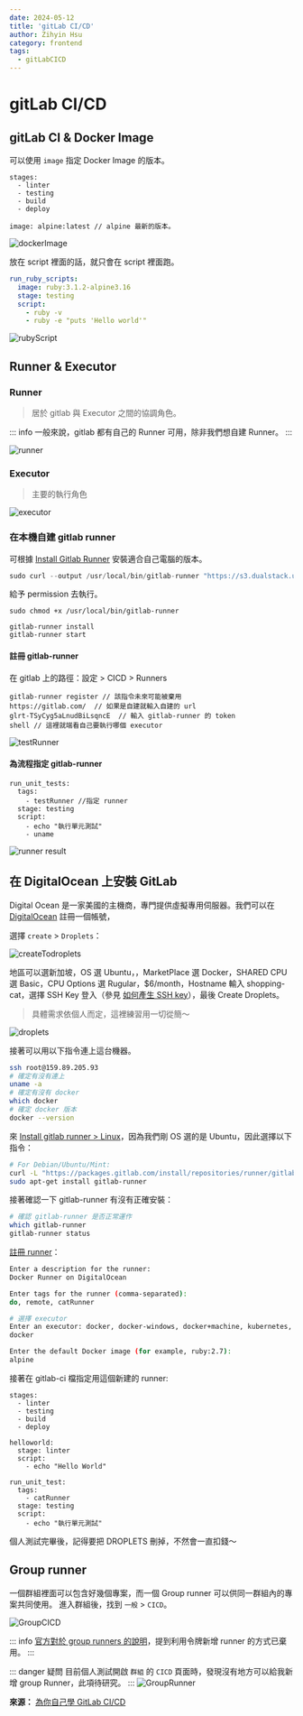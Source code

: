 ```yaml
---
date: 2024-05-12
title: 'gitLab CI/CD'
author: Zihyin Hsu
category: frontend
tags:
  - gitLabCICD
---
```


# gitLab CI/CD

## gitLab CI & Docker Image

可以使用 `image` 指定 Docker Image 的版本。

```yml{7}
stages:
  - linter
  - testing
  - build
  - deploy

image: alpine:latest // alpine 最新的版本。
```

![dockerImage](img/dockerImage.png)

放在 script 裡面的話，就只會在 script 裡面跑。

```yml
run_ruby_scripts:
  image: ruby:3.1.2-alpine3.16
  stage: testing
  script:
    - ruby -v
    - ruby -e "puts 'Hello world'"
```

![rubyScript](img/rubyScript.png)

## Runner & Executor

### Runner

> 居於 gitlab 與 Executor 之間的協調角色。

<!-- 這通常指的是一種工具或程式，它的工作是執行或運行其他的程式碼或腳本。例如，一個測試 Runner 就是用來執行測試程式碼的工具。 -->

::: info
一般來說，gitlab 都有自己的 Runner 可用，除非我們想自建 Runner。
:::

![runner](img/runner.png)

### Executor

> 主要的執行角色

<!-- 這通常指的是一種在特定的環境或條件下執行程式碼的實體。例如，在 Java 的並行程式設計中，一個 Executor 可以管理一個執行緒池，並控制這些執行緒如何並行地執行任務。 -->

![executor](img/executor.png)

### 在本機自建 gitlab runner

可根據 [Install Gitlab Runner](https://docs.gitlab.com/runner/install/) 安裝適合自己電腦的版本。

```js
sudo curl --output /usr/local/bin/gitlab-runner "https://s3.dualstack.us-east-1.amazonaws.com/gitlab-runner-downloads/latest/binaries/gitlab-runner-darwin-arm64"
```

給予 permission 去執行。

```
sudo chmod +x /usr/local/bin/gitlab-runner
```

```
gitlab-runner install
gitlab-runner start
```

#### 註冊 gitlab-runner

在 gitlab 上的路徑：設定 > CICD > Runners

```
gitlab-runner register // 該指令未來可能被棄用
https://gitlab.com/  // 如果是自建就輸入自建的 url
glrt-TSyCyg5aLnudBiLsqncE  // 輸入 gitlab-runner 的 token
shell // 這裡就端看自己要執行哪個 executor
```

![testRunner](img/testRunner.png)

#### 為流程指定 gitlab-runner

```js{3}
run_unit_tests:
  tags:
    - testRunner //指定 runner
  stage: testing
  script:
    - echo "執行單元測試"
    - uname
```

![runner result](img/runnerResult.png)

## 在 DigitalOcean 上安裝 GitLab

Digital Ocean 是一家美國的主機商，專門提供虛擬專用伺服器。我們可以在 [DigitalOcean](https://cloud.digitalocean.com/projects/dc32e990-1826-43bd-bd53-96b398478d81/resources?i=fe54cb) 註冊一個帳號，

選擇 `create` > `Droplets`：

![createTodroplets](img/createTodroplets.png)

地區可以選新加坡，OS 選 Ubuntu，，MarketPlace 選 Docker，SHARED CPU 選 Basic，CPU Options 選 Rugular，$6/month，Hostname 輸入 shopping-cat，選擇 SSH Key 登入（參見 [如何產生 SSH key](/DevOps/gitLabCICD/Day1.html#如何產出-ssh-key-以下出自-github-copilot)），最後 Create Droplets。

> 具體需求依個人而定，這裡練習用一切從簡～

![droplets](img/droplets.png)

接著可以用以下指令連上這台機器。

```bash
ssh root@159.89.205.93
# 確定有沒有連上
uname -a
# 確定有沒有 docker
which docker
# 確定 docker 版本
docker --version
```

來 [Install gitlab runner > Linux](https://docs.gitlab.com/runner/install/linux-repository.html)，因為我們剛 OS 選的是 Ubuntu，因此選擇以下指令：

```bash
# For Debian/Ubuntu/Mint:
curl -L "https://packages.gitlab.com/install/repositories/runner/gitlab-runner/script.deb.sh" | sudo bash
sudo apt-get install gitlab-runner
```

接著確認一下 gitlab-runner 有沒有正確安裝：

```bash
# 確認 gitlab-runner 是否正常運作
which gitlab-runner
gitlab-runner status
```

[註冊 runner](/DevOps/gitLabCICD/Day2.html#註冊-gitlab-runner)：

```bash
Enter a description for the runner:
Docker Runner on DigitalOcean

Enter tags for the runner (comma-separated):
do, remote, catRunner

# 選擇 executor
Enter an executor: docker, docker-windows, docker+machine, kubernetes, docker-autoscaler, instance, ssh, parallels, virtualbox, custom, shell:
docker

Enter the default Docker image (for example, ruby:2.7):
alpine
```

接著在 gitlab-ci 檔指定用這個新建的 runner:

```yml{14}
stages:
  - linter
  - testing
  - build
  - deploy

helloworld:
  stage: linter
  script:
    - echo "Hello World"

run_unit_test:
  tags:
    - catRunner
  stage: testing
  script:
    - echo "執行單元測試"
```

個人測試完畢後，記得要把 DROPLETS 刪掉，不然會一直扣錢～

## Group runner

一個群組裡面可以包含好幾個專案，而一個 Group runner 可以供同一群組內的專案共同使用。
進入群組後，找到 `一般` > `CICD`。

![GroupCICD](img/groupCICD.png)

::: info
[官方對於 group runners 的說明](https://docs.gitlab.com/ee/ci/runners/runners_scope.html#group-runners)，提到利用令牌新增 runner 的方式已棄用。
:::

::: danger 疑問
目前個人測試開啟 `群組` 的 `CICD` 頁面時，發現沒有地方可以給我新增 group Runner，此項待研究。
:::
![GroupRunner](img/groupRunner.png)

**來源：** [為你自己學 GitLab CI/CD](https://www.youtube.com/watch?v=tcW7rSh_gGI&list=PLBd8JGCAcUAEwyH2kT1wW2BUmcSPQzGcu&index=9&ab_channel=%E9%AB%98%E8%A6%8B%E9%BE%8D)
